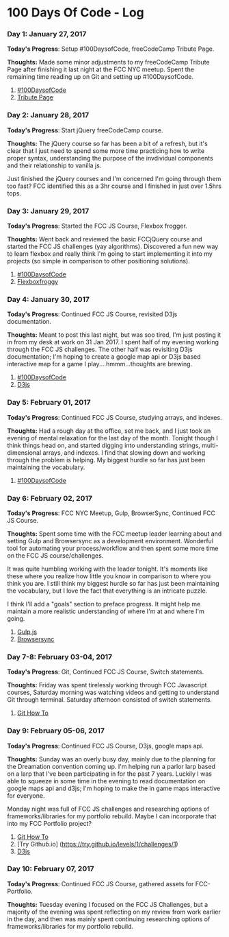 # 100 Days Of Code - Log

<!-- ORIGINAL CODE -->
<!-- ### Day 1: January 27, 2017 (Example 1)
##### (delete me or comment me out)

**Today's Progress**: Fixed CSS, worked on canvas functionality for the app.

**Thoughts:** I really struggled with CSS, but, overall, I feel like I am slowly getting better at it. Canvas is still new for me, but I managed to figure out some basic functionality.

**Link to work:** [Calculator App](http://www.example.com)

### Day 0: February 30, 2016 (Example 2)
##### (delete me or comment me out)

**Today's Progress**: Fixed CSS, worked on canvas functionality for the app.

**Thoughts**: I really struggled with CSS, but, overall, I feel like I am slowly getting better at it. Canvas is still new for me, but I managed to figure out some basic functionality.

**Link(s) to work**: [Calculator App](http://www.example.com)


### Day 1: June 27, Monday

**Today's Progress**: I've gone through many exercises on FreeCodeCamp.

**Thoughts** I've recently started coding, and it's a great feeling when I finally solve an algorithm challenge after a lot of attempts and hours spent.

**Link(s) to work**
1. [Find the Longest Word in a String](https://www.freecodecamp.com/challenges/find-the-longest-word-in-a-string)
2. [Title Case a Sentence](https://www.freecodecamp.com/challenges/title-case-a-sentence) -->

### Day 1: January 27, 2017
<!-- ##### (delete me or comment me out) -->

**Today's Progress**: Setup #100DaysofCode, freeCodeCamp Tribute Page.

**Thoughts:** Made some minor adjustments to my freeCodeCamp Tribute Page after finishing it last night at the FCC NYC meetup. Spent the remaining time reading up on Git and setting up #100DaysofCode.

1. [#100DaysofCode](https://github.com/nashkell/100-days-of-code)
2. [Tribute Page](https://codepen.io/nashkell/pen/QdvBvr)


### Day 2: January 28, 2017
<!-- ##### (delete me or comment me out) -->

**Today's Progress**: Start jQuery freeCodeCamp course.

**Thoughts:** The jQuery course so far has been a bit of a refresh, but it's clear that I just need to spend some more time practicing how to write proper syntax, understanding the purpose of the invdividual components and their relationship to vanilla js.

Just finished the jQuery courses and I'm concerned I'm going through them too fast? FCC identified this as a 3hr course and I finished in just over 1.5hrs tops. 


### Day 3: January 29, 2017

**Today's Progress**: Started the FCC JS Course, Flexbox frogger.

**Thoughts:** Went back and reviewed the basic FCCjQuery course and started the FCC JS challenges (yay algorithms). Discovered a fun new way to learn flexbox and really think I'm going to start implementing it into my projects (so simple in comparison to other positioning solutions).

1. [#100DaysofCode](https://github.com/nashkell/100-days-of-code)
2. [Flexboxfroggy](http://flexboxfroggy.com/)


### Day 4: January 30, 2017

**Today's Progress**: Continued FCC JS Course, revisited D3js documentation.

**Thoughts:** Meant to post this last night, but was soo tired, I'm just posting it in from my desk at work on 31 Jan 2017. I spent half of my evening working through the FCC JS challenges. The other half was revisiting D3js documentation; I'm hoping to create a google map api or D3js based interactive map for a game I play....hmmm...thoughts are brewing.

1. [#100DaysofCode](https://github.com/nashkell/100-days-of-code)
2. [D3js](https://d3js.org/)


### Day 5: February 01, 2017

**Today's Progress**: Continued FCC JS Course, studying arrays, and indexes.

**Thoughts:** Had a rough day at the office, set me back, and I just took an evening of mental relaxation for the last day of the month. Tonight though I think things head on, and started digging into understanding strings, multi-dimensional arrays, and indexes. I find that slowing down and working through the problem is helping. My biggest hurdle so far has just been maintaining the vocabulary.

1. [#100DaysofCode](https://github.com/nashkell/100-days-of-code)


### Day 6: February 02, 2017

**Today's Progress**: FCC NYC Meetup, Gulp, BrowserSync, Continued FCC JS Course.

**Thoughts:** Spent some time with the FCC meetup leader learning about and setting Gulp and Browsersync as a development environment. Wonderful tool for automating your process/workflow and then spent some more time on the FCC JS course/challenges.

It was quite humbling working with the leader tonight. It's moments like these where you realize how little you know in comparison to where you think you are. I still think my biggest hurdle so far has just been maintaining the vocabulary, but I love the fact that everything is an intricate puzzle. 

I think I'll add a "goals" section to preface progress. It might help me maintain a more realistic understanding of where I'm at and where I'm going.

1. [Gulp.js](http://gulpjs.com/)
2. [Browsersync](https://www.browsersync.io/)


### Day 7-8: February 03-04, 2017

**Today's Progress**: Git, Continued FCC JS Course, Switch statements.

**Thoughts:** Friday was spent tirelessly working through FCC Javascript courses, Saturday morning was watching videos and getting to understand Git through terminal. Saturday afternoon consisted of switch statements.

1. [Git How To](https://githowto.com/)


### Day 9: February 05-06, 2017

**Today's Progress**: Continued FCC JS Course, D3js, google maps api.

**Thoughts:** Sunday was an overly busy day, mainly due to the planning for the Dreamation convention coming up. I'm helping run a parlor larp based on a larp that I've been participating in for the past 7 years. Luckily I was able to squeeze in some time in the evening to read documentation on google maps api and d3js; I'm hoping to make the in game maps interactive for everyone. 

Monday night was full of FCC JS challenges and researching options of frameworks/libraries for my portfolio rebuild. Maybe I can incorporate that into my FCC Portfolio project?

1. [Git How To](https://githowto.com/)
2. [Try Github.io] (https://try.github.io/levels/1/challenges/1)
3. [D3js](https://d3js.org/)


### Day 10: February 07, 2017

**Today's Progress**: Continued FCC JS Course, gathered assets for FCC-Portfolio.

**Thoughts:** Tuesday evening I focused on the FCC JS Challenges, but a majority of the evening was spent reflecting on my review from work earlier in the day, and then was mainly spent continuing researching options of frameworks/libraries for my portfolio rebuild.




